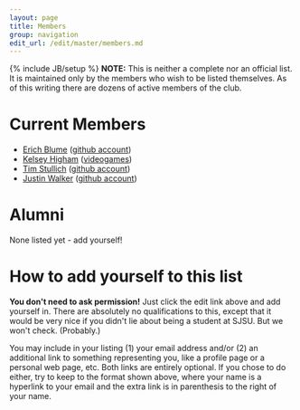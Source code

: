 ```yaml
---
layout: page
title: Members
group: navigation
edit_url: /edit/master/members.md
---
```

{% include JB/setup %}
**NOTE:** This is neither a complete nor an official list. It is maintained only by the members who wish to be listed themselves. As of this writing there are dozens of active members of the club.

# Current Members

* [Erich Blume](mailto:blume.erich@gmail.com) ([github account](https://github.com/eblume))
* [Kelsey Higham](mailto:kelseyhigham+telephone@gmail.com?subject=Ring%20ring) ([videogames](http://sjsugamedev.com/user/22))
* [Tim Stullich](mailto:timstullich@yahoo.com) ([github account](https://github.com/tstullich))
* [Justin Walker](mailto:justin.kingdust@gmail.com) ([github account](https://github.com/ankme))

# Alumni

None listed yet - add yourself!

# How to add yourself to this list

**You don't need to ask permission!** Just click the edit link above and add yourself in. There are absolutely no qualifications to this, except that it would be very nice if you didn't lie about being a student at SJSU. But we won't check. (Probably.)

You may include in your listing (1) your email address and/or (2) an additional link to something representing you, like a profile page or a personal web page, etc. Both links are entirely optional. If you chose to do either, try to keep to the format shown above, where your name is a hyperlink to your email and the extra link is in parenthesis to the right of your name.

